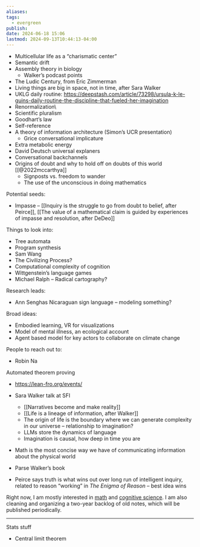 ```yaml
---
aliases: 
tags:
  - evergreen
publish: 
date: 2024-06-18 15:06
lastmod: 2024-09-13T10:44:13-04:00
---
```

- Multicellular life as a “charismatic center”
- Semantic drift
- Assembly theory in biology
	- Walker’s podcast points
- The Ludic Century, from Eric Zimmerman
- Living things are big in space, not in time, after Sara Walker
- UKLG daily routine: https://deepstash.com/article/73298/ursula-k-le-guins-daily-routine-the-discipline-that-fueled-her-imagination
- Renormalization\
- Scientific pluralism 
- Goodhart’s law
- Self-reference
- A theory of information architecture (Simon’s UCR presentation)
	- Grice conversational implicature
- Extra metabolic energy
- David Deutsch universal explaners
- Conversational backchannels
- Origins of doubt and why to hold off on doubts of this world [[@2022mccarthya]]
	- Signposts vs. freedom to wander
	- The use of the unconscious in doing mathematics

Potential seeds:
- Impasse – [[Inquiry is the struggle to go from doubt to belief, after Peirce]], [[The value of a mathematical claim is guided by experiences of impasse and resolution, after DeDeo]]

Things to look into:
- Tree automata
- Program synthesis
- Sam Wang
- The Civilizing Process?
- Computational complexity of cognition
- Wittgenstein’s language games
- Michael Ralph – Radical cartography?

Research leads:
- Ann Senghas Nicaraguan sign language – modeling something?

Broad ideas:
- Embodied learning, VR for visualizations
- Model of mental illness, an ecological account
- Agent based model for key actors to collaborate on climate change

People to reach out to:
- Robin Na

Automated theorem proving
- https://lean-fro.org/events/

- Sara Walker talk at SFI
	- [[Narratives become and make reality]]
	- [[Life is a lineage of information, after Walker]]
	- The origin of life is the boundary where we can generate complexity in our universe – relationship to imagination?
	- LLMs store the dynamics of language
	- Imagination is causal, how deep in time you are
- Math is the most concise way we have of communicating information about the physical world
- Parse Walker’s book

- Peirce says truth is what wins out over long run of intelligent inquiry, related to reason “working” in *The Enigma of Reason* – best idea wins

Right now, I am mostly interested in [math](https://bnnyng.github.io/garden/tags/topic-logic-mathematics) and [cognitive science](https://bnnyng.github.io/garden/tags/topic-cognitive-science). I am also cleaning and organizing a two-year backlog of old notes, which will be published periodically. 

---
Stats stuff
- Central limit theorem